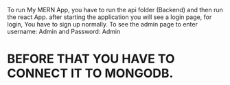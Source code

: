To run My MERN App, you have to run the api folder (Backend) and then run the react App.
after starting the application you will see a login page, for login, You have to sign up normally.
To see the admin page to enter username: Admin and Password: Admin

# BEFORE THAT YOU HAVE TO CONNECT IT TO MONGODB.

